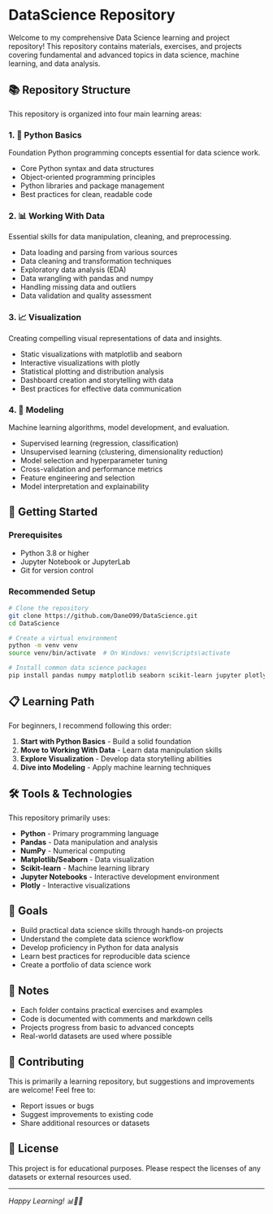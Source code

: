 # DataScience Repository

Welcome to my comprehensive Data Science learning and project repository! This repository contains materials, exercises, and projects covering fundamental and advanced topics in data science, machine learning, and data analysis.

## 📚 Repository Structure

This repository is organized into four main learning areas:

### 1. 🐍 Python Basics
Foundation Python programming concepts essential for data science work.
- Core Python syntax and data structures
- Object-oriented programming principles
- Python libraries and package management
- Best practices for clean, readable code

### 2. 📊 Working With Data
Essential skills for data manipulation, cleaning, and preprocessing.
- Data loading and parsing from various sources
- Data cleaning and transformation techniques
- Exploratory data analysis (EDA)
- Data wrangling with pandas and numpy
- Handling missing data and outliers
- Data validation and quality assessment

### 3. 📈 Visualization
Creating compelling visual representations of data and insights.
- Static visualizations with matplotlib and seaborn
- Interactive visualizations with plotly
- Statistical plotting and distribution analysis
- Dashboard creation and storytelling with data
- Best practices for effective data communication

### 4. 🤖 Modeling
Machine learning algorithms, model development, and evaluation.
- Supervised learning (regression, classification)
- Unsupervised learning (clustering, dimensionality reduction)
- Model selection and hyperparameter tuning
- Cross-validation and performance metrics
- Feature engineering and selection
- Model interpretation and explainability

## 🚀 Getting Started

### Prerequisites
- Python 3.8 or higher
- Jupyter Notebook or JupyterLab
- Git for version control

### Recommended Setup
```bash
# Clone the repository
git clone https://github.com/DaneO99/DataScience.git
cd DataScience

# Create a virtual environment
python -m venv venv
source venv/bin/activate  # On Windows: venv\Scripts\activate

# Install common data science packages
pip install pandas numpy matplotlib seaborn scikit-learn jupyter plotly
```

## 📋 Learning Path

For beginners, I recommend following this order:

1. **Start with Python Basics** - Build a solid foundation
2. **Move to Working With Data** - Learn data manipulation skills
3. **Explore Visualization** - Develop data storytelling abilities
4. **Dive into Modeling** - Apply machine learning techniques

## 🛠️ Tools & Technologies

This repository primarily uses:
- **Python** - Primary programming language
- **Pandas** - Data manipulation and analysis
- **NumPy** - Numerical computing
- **Matplotlib/Seaborn** - Data visualization
- **Scikit-learn** - Machine learning library
- **Jupyter Notebooks** - Interactive development environment
- **Plotly** - Interactive visualizations

## 🎯 Goals

- Build practical data science skills through hands-on projects
- Understand the complete data science workflow
- Develop proficiency in Python for data analysis
- Learn best practices for reproducible data science
- Create a portfolio of data science work

## 📝 Notes

- Each folder contains practical exercises and examples
- Code is documented with comments and markdown cells
- Projects progress from basic to advanced concepts
- Real-world datasets are used where possible

## 🤝 Contributing

This is primarily a learning repository, but suggestions and improvements are welcome! Feel free to:
- Report issues or bugs
- Suggest improvements to existing code
- Share additional resources or datasets

## 📄 License

This project is for educational purposes. Please respect the licenses of any datasets or external resources used.

---

*Happy Learning! 📊🐍🚀*

